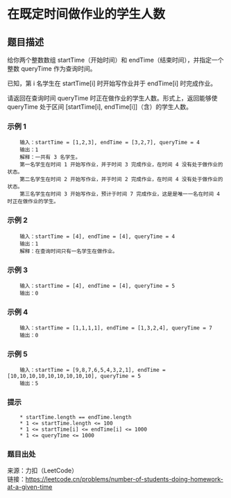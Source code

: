 # 在既定时间做作业的学生人数

## 题目描述

给你两个整数数组 startTime（开始时间）和 endTime（结束时间），并指定一个整数 queryTime 作为查询时间。

已知，第 i 名学生在 startTime[i] 时开始写作业并于 endTime[i] 时完成作业。

请返回在查询时间 queryTime 时正在做作业的学生人数。形式上，返回能够使 queryTime 处于区间 [startTime[i], endTime[i]]（含）的学生人数。

### 示例 1

```text
    输入：startTime = [1,2,3], endTime = [3,2,7], queryTime = 4
    输出：1
    解释：一共有 3 名学生。
    第一名学生在时间 1 开始写作业，并于时间 3 完成作业，在时间 4 没有处于做作业的状态。
    第二名学生在时间 2 开始写作业，并于时间 2 完成作业，在时间 4 没有处于做作业的状态。
    第三名学生在时间 3 开始写作业，预计于时间 7 完成作业，这是是唯一一名在时间 4 时正在做作业的学生。
```

### 示例 2

```text
    输入：startTime = [4], endTime = [4], queryTime = 4
    输出：1
    解释：在查询时间只有一名学生在做作业。
```

### 示例 3

```text
    输入：startTime = [4], endTime = [4], queryTime = 5
    输出：0
```

### 示例 4

```text
    输入：startTime = [1,1,1,1], endTime = [1,3,2,4], queryTime = 7
    输出：0
```

### 示例 5

```text
    输入：startTime = [9,8,7,6,5,4,3,2,1], endTime = [10,10,10,10,10,10,10,10,10], queryTime = 5
    输出：5
```

### 提示

```text
    * startTime.length == endTime.length
    * 1 <= startTime.length <= 100
    * 1 <= startTime[i] <= endTime[i] <= 1000
    * 1 <= queryTime <= 1000
```

### 题目出处

来源：力扣（LeetCode）  
链接：<https://leetcode.cn/problems/number-of-students-doing-homework-at-a-given-time>
